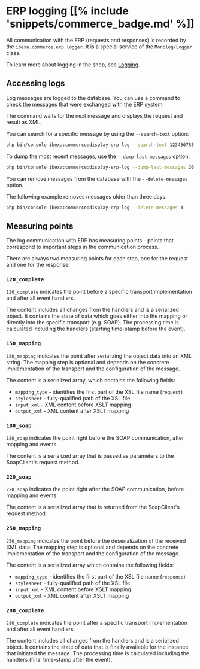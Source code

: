 # ERP logging [[% include 'snippets/commerce_badge.md' %]]

All communication with the ERP (requests and responses) is recorded by the `ibexa.commerce.erp.logger`.
It is a special service of the `Monolog/Logger` class.

To learn more about logging in the shop, see [Logging](../logging/logging.md).

## Accessing logs

Log messages are logged to the database.
You can use a command to check the messages that were exchanged with the ERP system.

The command waits for the next message and displays the request and result as XML.

You can search for a specific message by using the `--search-text` option:

``` bash
php bin/console ibexa:commerce:display-erp-log --search-text 123456788
```

To dump the most recent messages, use the `--dump-last-messages` option:

``` bash
php bin/console ibexa:commerce:display-erp-log --dump-last-messages 20 > /tmp/erp_messages.txt
```

You can remove messages from the database with the `--delete-messages` option.

The following example removes messages older than three days:

``` bash
php bin/console ibexa:commerce:display-erp-log --delete-messages 3
```

## Measuring points

The log communication with ERP has measuring points - points that correspond to important steps in the communication process.

There are always two measuring points for each step, one for the request and one for the response.

### `120_complete`

`120_complete` indicates the point before a specific transport implementation and after all event handlers.

The content includes all changes from the handlers and is a serialized object.
It contains the state of data which goes either into the mapping or directly into the specific transport (e.g. SOAP).
The processing time is calculated including the handlers (starting time-stamp before the event).

### `150_mapping`

`150_mapping` indicates the point after serializing the object data into an XML string.
The mapping step is optional and depends on the concrete implementation of the transport and the configuration of the message.

The content is a serialized array, which contains the following fields:

- `mapping_type` - identifies the first part of the XSL file name (`request`)
- `stylesheet` - fully-qualified path of the XSL file
- `input_xml` - XML content before XSLT mapping
- `output_xml` - XML content after XSLT mapping

### `180_soap`

`180_soap` indicates the point right before the SOAP communication, after mapping and events.

The content is a serialized array that is passed as parameters to the SoapClient's request method.

### `220_soap`

`220_soap` indicates the point right after the SOAP communication, before mapping and events.

The content is a serialized array that is returned from the SoapClient's request method.

### `250_mapping`

`250_mapping` indicates the point before the deserialization of the received XML data.
The mapping step is optional and depends on the concrete implementation of the transport and the configuration of the message.

The content is a serialized array which contains the following fields:

- `mapping_type` - identifies the first part of the XSL file name (`response`)
- `stylesheet` - fully-qualified path of the XSL file
- `input_xml` - XML content before XSLT mapping
- `output_xml` - XML content after XSLT mapping

### `280_complete`

`280_complete` indicates the point after a specific transport implementation and after all event handlers.

The content includes all changes from the handlers and is a serialized object.
It contains the state of data that is finally available for the instance that initiated the message.
The processing time is calculated including the handlers (final time-stamp after the event).
